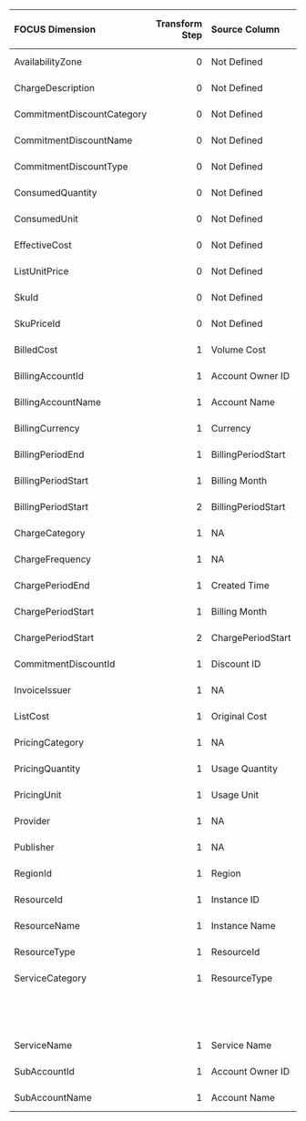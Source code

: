 | FOCUS Dimension            |   Transform Step | Source Column      | Source Column Type   | Transform Type      | Filters/Process/Etc.                                                                  |
|:---------------------------|-----------------:|:-------------------|:---------------------|:--------------------|:--------------------------------------------------------------------------------------|
| AvailabilityZone           |                0 | Not Defined        | Not Defined          | Not Defined         | Not Defined                                                                           |
| ChargeDescription          |                0 | Not Defined        | Not Defined          | Not Defined         | Not Defined                                                                           |
| CommitmentDiscountCategory |                0 | Not Defined        | Not Defined          | Not Defined         | Not Defined                                                                           |
| CommitmentDiscountName     |                0 | Not Defined        | Not Defined          | Not Defined         | Not Defined                                                                           |
| CommitmentDiscountType     |                0 | Not Defined        | Not Defined          | Not Defined         | Not Defined                                                                           |
| ConsumedQuantity           |                0 | Not Defined        | Not Defined          | Not Defined         | Not Defined                                                                           |
| ConsumedUnit               |                0 | Not Defined        | Not Defined          | Not Defined         | Not Defined                                                                           |
| EffectiveCost              |                0 | Not Defined        | Not Defined          | Not Defined         | Not Defined                                                                           |
| ListUnitPrice              |                0 | Not Defined        | Not Defined          | Not Defined         | Not Defined                                                                           |
| SkuId                      |                0 | Not Defined        | Not Defined          | Not Defined         | Not Defined                                                                           |
| SkuPriceId                 |                0 | Not Defined        | Not Defined          | Not Defined         | Not Defined                                                                           |
| BilledCost                 |                1 | Volume Cost        | Not Defined          | RENAME_COLUMN       |                                                                                       |
| BillingAccountId           |                1 | Account Owner ID   | Not Defined          | RENAME_COLUMN       |                                                                                       |
| BillingAccountName         |                1 | Account Name       | Not Defined          | RENAME_COLUMN       |                                                                                       |
| BillingCurrency            |                1 | Currency           | Not Defined          | RENAME_COLUMN       |                                                                                       |
| BillingPeriodEnd           |                1 | BillingPeriodStart | Not Defined          | MONTH_END           |                                                                                       |
| BillingPeriodStart         |                1 | Billing Month      | Not Defined          | PARSE_DATETIME      | %Y-%m                                                                                 |
| BillingPeriodStart         |                2 | BillingPeriodStart | Not Defined          | ASSIGN_UTC_TIMEZONE |                                                                                       |
| ChargeCategory             |                1 | NA                 | Not Defined          | ASSIGN_STATIC_VALUE | static_value: Usage                                                                   |
| ChargeFrequency            |                1 | NA                 | Not Defined          | ASSIGN_STATIC_VALUE | static_value: Usage-Based                                                             |
| ChargePeriodEnd            |                1 | Created Time       | Not Defined          | RENAME_COLUMN       |                                                                                       |
| ChargePeriodStart          |                1 | Billing Month      | Not Defined          | PARSE_DATETIME      | %Y-%m                                                                                 |
| ChargePeriodStart          |                2 | ChargePeriodStart  | Not Defined          | ASSIGN_UTC_TIMEZONE |                                                                                       |
| CommitmentDiscountId       |                1 | Discount ID        | Not Defined          | RENAME_COLUMN       |                                                                                       |
| InvoiceIssuer              |                1 | NA                 | Not Defined          | ASSIGN_STATIC_VALUE | static_value: IBM Cloud                                                               |
| ListCost                   |                1 | Original Cost      | Not Defined          | RENAME_COLUMN       |                                                                                       |
| PricingCategory            |                1 | NA                 | Not Defined          | ASSIGN_STATIC_VALUE | static_value: Standard                                                                |
| PricingQuantity            |                1 | Usage Quantity     | Not Defined          | RENAME_COLUMN       |                                                                                       |
| PricingUnit                |                1 | Usage Unit         | Not Defined          | RENAME_COLUMN       |                                                                                       |
| Provider                   |                1 | NA                 | Not Defined          | ASSIGN_STATIC_VALUE | static_value: IBM Cloud                                                               |
| Publisher                  |                1 | NA                 | Not Defined          | ASSIGN_STATIC_VALUE | static_value: IBM Cloud                                                               |
| RegionId                   |                1 | Region             | Not Defined          | RENAME_COLUMN       |                                                                                       |
| ResourceId                 |                1 | Instance ID        | Not Defined          | RENAME_COLUMN       |                                                                                       |
| ResourceName               |                1 | Instance Name      | Not Defined          | RENAME_COLUMN       |                                                                                       |
| ResourceType               |                1 | ResourceId         | Not Defined          | STRING_FUNCTIONS    | {'steps': [{'operation_type': 'split', 'split_by': ':', 'index': 4}]}                 |
| ServiceCategory            |                1 | ResourceType       | Not Defined          | LOOKUP              | destination_value: ServiceCategory                                                    |
|                            |                  |                    |                      |                     | reference_dataset_path: conversion_configs/ibm/mapping_files/ibm_category_mapping.csv |
|                            |                  |                    |                      |                     | source_value: ResourceType                                                            |
| ServiceName                |                1 | Service Name       | Not Defined          | RENAME_COLUMN       |                                                                                       |
| SubAccountId               |                1 | Account Owner ID   | Not Defined          | RENAME_COLUMN       |                                                                                       |
| SubAccountName             |                1 | Account Name       | Not Defined          | RENAME_COLUMN       |                                                                                       |